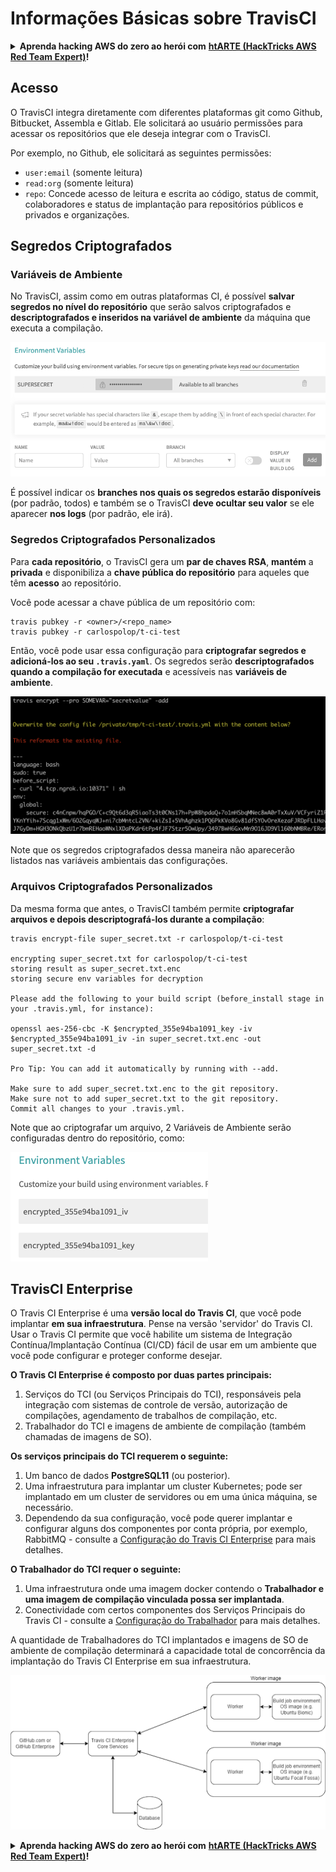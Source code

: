 # Informações Básicas sobre TravisCI

<details>

<summary><strong>Aprenda hacking AWS do zero ao herói com</strong> <a href="https://training.hacktricks.xyz/courses/arte"><strong>htARTE (HackTricks AWS Red Team Expert)</strong></a><strong>!</strong></summary>

Outras maneiras de apoiar o HackTricks:

* Se você deseja ver sua **empresa anunciada no HackTricks** ou **baixar o HackTricks em PDF**, confira os [**PLANOS DE ASSINATURA**](https://github.com/sponsors/carlospolop)!
* Adquira o [**swag oficial PEASS & HackTricks**](https://peass.creator-spring.com)
* Descubra [**A Família PEASS**](https://opensea.io/collection/the-peass-family), nossa coleção exclusiva de [**NFTs**](https://opensea.io/collection/the-peass-family)
* **Junte-se ao** 💬 [**grupo Discord**](https://discord.gg/hRep4RUj7f) ou ao [**grupo telegram**](https://t.me/peass) ou **siga-nos** no **Twitter** 🐦 [**@hacktricks\_live**](https://twitter.com/hacktricks\_live)**.**
* **Compartilhe seus truques de hacking enviando PRs para os** [**HackTricks**](https://github.com/carlospolop/hacktricks) e [**HackTricks Cloud**](https://github.com/carlospolop/hacktricks-cloud) repositórios do github.

</details>

## Acesso

O TravisCI integra diretamente com diferentes plataformas git como Github, Bitbucket, Assembla e Gitlab. Ele solicitará ao usuário permissões para acessar os repositórios que ele deseja integrar com o TravisCI.

Por exemplo, no Github, ele solicitará as seguintes permissões:

* `user:email` (somente leitura)
* `read:org` (somente leitura)
* `repo`: Concede acesso de leitura e escrita ao código, status de commit, colaboradores e status de implantação para repositórios públicos e privados e organizações.

## Segredos Criptografados

### Variáveis de Ambiente

No TravisCI, assim como em outras plataformas CI, é possível **salvar segredos no nível do repositório** que serão salvos criptografados e **descriptografados e inseridos na variável de ambiente** da máquina que executa a compilação.

![](<../../.gitbook/assets/image (203).png>)

É possível indicar os **branches nos quais os segredos estarão disponíveis** (por padrão, todos) e também se o TravisCI **deve ocultar seu valor** se ele aparecer **nos logs** (por padrão, ele irá).

### Segredos Criptografados Personalizados

Para **cada repositório**, o TravisCI gera um **par de chaves RSA**, **mantém** a **privada** e disponibiliza a **chave pública do repositório** para aqueles que têm **acesso** ao repositório.

Você pode acessar a chave pública de um repositório com:
```
travis pubkey -r <owner>/<repo_name>
travis pubkey -r carlospolop/t-ci-test
```
Então, você pode usar essa configuração para **criptografar segredos e adicioná-los ao seu `.travis.yaml`**. Os segredos serão **descriptografados quando a compilação for executada** e acessíveis nas **variáveis de ambiente**.

![](<../../.gitbook/assets/image (139).png>)

Note que os segredos criptografados dessa maneira não aparecerão listados nas variáveis ambientais das configurações.

### Arquivos Criptografados Personalizados

Da mesma forma que antes, o TravisCI também permite **criptografar arquivos e depois descriptografá-los durante a compilação**:
```
travis encrypt-file super_secret.txt -r carlospolop/t-ci-test

encrypting super_secret.txt for carlospolop/t-ci-test
storing result as super_secret.txt.enc
storing secure env variables for decryption

Please add the following to your build script (before_install stage in your .travis.yml, for instance):

openssl aes-256-cbc -K $encrypted_355e94ba1091_key -iv $encrypted_355e94ba1091_iv -in super_secret.txt.enc -out super_secret.txt -d

Pro Tip: You can add it automatically by running with --add.

Make sure to add super_secret.txt.enc to the git repository.
Make sure not to add super_secret.txt to the git repository.
Commit all changes to your .travis.yml.
```
Note que ao criptografar um arquivo, 2 Variáveis de Ambiente serão configuradas dentro do repositório, como:

![](<../../.gitbook/assets/image (170).png>)

## TravisCI Enterprise

O Travis CI Enterprise é uma **versão local do Travis CI**, que você pode implantar **em sua infraestrutura**. Pense na versão 'servidor' do Travis CI. Usar o Travis CI permite que você habilite um sistema de Integração Contínua/Implantação Contínua (CI/CD) fácil de usar em um ambiente que você pode configurar e proteger conforme desejar.

**O Travis CI Enterprise é composto por duas partes principais:**

1. Serviços do TCI (ou Serviços Principais do TCI), responsáveis pela integração com sistemas de controle de versão, autorização de compilações, agendamento de trabalhos de compilação, etc.
2. Trabalhador do TCI e imagens de ambiente de compilação (também chamadas de imagens de SO).

**Os serviços principais do TCI requerem o seguinte:**

1. Um banco de dados **PostgreSQL11** (ou posterior).
2. Uma infraestrutura para implantar um cluster Kubernetes; pode ser implantado em um cluster de servidores ou em uma única máquina, se necessário.
3. Dependendo da sua configuração, você pode querer implantar e configurar alguns dos componentes por conta própria, por exemplo, RabbitMQ - consulte a [Configuração do Travis CI Enterprise](https://docs.travis-ci.com/user/enterprise/tcie-3.x-setting-up-travis-ci-enterprise/) para mais detalhes.

**O Trabalhador do TCI requer o seguinte:**

1. Uma infraestrutura onde uma imagem docker contendo o **Trabalhador e uma imagem de compilação vinculada possa ser implantada**.
2. Conectividade com certos componentes dos Serviços Principais do Travis CI - consulte a [Configuração do Trabalhador](https://docs.travis-ci.com/user/enterprise/setting-up-worker/) para mais detalhes.

A quantidade de Trabalhadores do TCI implantados e imagens de SO de ambiente de compilação determinará a capacidade total de concorrência da implantação do Travis CI Enterprise em sua infraestrutura.

![](<../../.gitbook/assets/image (199).png>)

<details>

<summary><strong>Aprenda hacking AWS do zero ao herói com</strong> <a href="https://training.hacktricks.xyz/courses/arte"><strong>htARTE (HackTricks AWS Red Team Expert)</strong></a><strong>!</strong></summary>

Outras maneiras de apoiar o HackTricks:

* Se você deseja ver sua **empresa anunciada no HackTricks** ou **baixar o HackTricks em PDF**, confira os [**PLANOS DE ASSINATURA**](https://github.com/sponsors/carlospolop)!
* Adquira o [**swag oficial PEASS & HackTricks**](https://peass.creator-spring.com)
* Descubra [**A Família PEASS**](https://opensea.io/collection/the-peass-family), nossa coleção exclusiva de [**NFTs**](https://opensea.io/collection/the-peass-family)
* **Junte-se ao** 💬 [**grupo Discord**](https://discord.gg/hRep4RUj7f) ou ao [**grupo telegram**](https://t.me/peass) ou **siga-nos** no **Twitter** 🐦 [**@hacktricks\_live**](https://twitter.com/hacktricks\_live)**.**
* **Compartilhe seus truques de hacking enviando PRs para os** [**HackTricks**](https://github.com/carlospolop/hacktricks) e [**HackTricks Cloud**](https://github.com/carlospolop/hacktricks-cloud) github repos.

</details>
